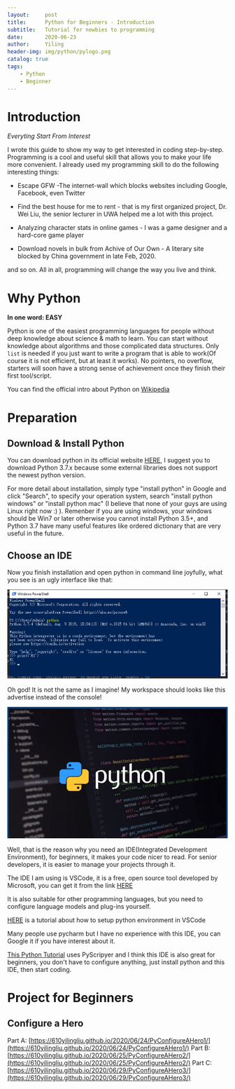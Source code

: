 ```yaml
---
layout:     post
title:      Python for Beginners - Introduction
subtitle:   Tutorial for newbies to programming
date:       2020-06-23
author:     Yiling
header-img: img/python/pylogo.png
catalog: true
tags:
    - Python
    - Beginner
---
```


# Introduction

*Everyting Start From Interest*

I wrote this guide to show my way to get interested in coding step-by-step. Programming is a cool and useful skill that allows you to make your life more convenient. I already used my programming skill to do the following interesting things:

- Escape GFW -The internet-wall which blocks websites including Google, Facebook, even Twitter

- Find the best house for me to rent - that is my first organized project, Dr. Wei Liu, the senior lecturer in UWA helped me a lot with this project.

- Analyzing character stats in online games - I was a game designer and a hard-core game player

- Download novels in bulk from Achive of Our Own - A literary site blocked by China government in late Feb, 2020.

and so on. All in all, programming will change the way you live and think.

# Why Python

**In one word: EASY**

Python is one of the easiest programming languages for people without deep knowledge about science & math to learn. You can start without knowledge about algorithms and those complicated data structures. Only ```list``` is needed if you just want to write a program that is able to work(Of course it is not efficient, but at least it works). No pointers, no overflow, starters will soon have a strong sense of achievement once they finish their first tool/script.

You can find the official intro about Python on [Wikipedia](https://en.wikipedia.org/wiki/Python_(programming_language))

# Preparation

## Download & Install Python

You can download python in its official website [HERE](https://www.python.org/downloads/), I suggest you to download Python 3.7.x because some external libraries does not support the newest python version.

For more detail about installation, simply type "install python" in Google and click "Search", to specify your operation system, search "install python windows" or "install python mac" (I believe that none of your guys are using Linux right now :) ). Remenber if you are using windows, your windows should be Win7 or later otherwise you cannot install Python 3.5+, and Python 3.7 have many useful features like ordered dictionary that are very useful in the future.

## Choose an IDE

Now you finish installation and open python in command line joyfully, what you see is an ugly interface like that: 

![Python Console](\img\python\pywinconsole.png)

Oh god! It is not the same as I imagine! My workspace should looks like this advertise instead of the console!

![Python Advertise](\img\python\py_code.jpeg)

Well, that is the reason why you need an IDE(Integrated Development Environment), for beginners, it makes your code nicer to read. For senior developers, it is easier to manage your projects through it.

The IDE I am using is VSCode, it is a free, open source tool developed by Microsoft, you can get it from the link [HERE](https://code.visualstudio.com/)

It is also suitable for other programming languages, but you need to configure language models and plug-ins yourself.

[HERE](https://dzone.com/articles/vs-code-setup-for-python-development-and-testing) is a tutorial about how to setup python environment in VSCode

Many people use pycharm but I have no experience with this IDE, you can Google it if you have interest about it.

[This Python Tutorial](https://www.youtube.com/playlist?list=PLJR1V_NHIKrCkswPMULzQFHpYa57ZFGbs) uses PyScripyer and I think this IDE is also great for beginners, you don't have to configure anything, just install python and this IDE, then start coding.

# Project for Beginners

## Configure a Hero
Part A: [https://610yilingliu.github.io/2020/06/24/PyConfigureAHero1/](https://610yilingliu.github.io/2020/06/24/PyConfigureAHero1/)
Part B: [https://610yilingliu.github.io/2020/06/25/PyConfigureAHero2/](https://610yilingliu.github.io/2020/06/25/PyConfigureAHero2/)
Part C: [https://610yilingliu.github.io/2020/06/29/PyConfigureAHero3/](https://610yilingliu.github.io/2020/06/29/PyConfigureAHero3/)